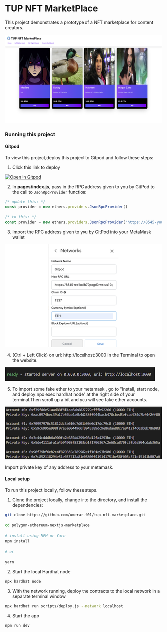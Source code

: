 # TUP NFT MarketPlace

This project demonstrates a prototype of a NFT marketplace for content creators. 

![Screenshot](pics/ss.png)

### Running this project

#### Gitpod

To view this project,deploy this project to Gitpod and follow these steps:

1. Click this link to deploy

[![Open in Gitpod](https://gitpod.io/button/open-in-gitpod.svg)](https://gitpod.io/#github.com/umerarif01/tup-nft-marketplace)

2. In __pages/index.js__, pass in the RPC address given to you by GitPod to the call to `JsonRpcProvider` function:

```javascript
/* update this: */
const provider = new ethers.providers.JsonRpcProvider()

/* to this: */
const provider = new ethers.providers.JsonRpcProvider("https://8545-youendpoint.gitpod.io/")
```

3. Import the RPC address given to you by GitPod into your MetaMask wallet

![MetaMask RPC Import](pics/wallet.png)

4. (Ctrl + Left Click) on url: http://localhost:3000 in the Terminal to open the website.

![localhost](pics/ss1.png)

5. To import some fake ether to your metamask , go to "Install, start node, and deploy:npx exec hardhat node" at the right side of your terminal.Then scroll up a bit and you will see fake ether accounts.

![accounts](pics/ss2.png)

Import private key of any address to your metamask.

#### Local setup

To run this project locally, follow these steps.

1. Clone the project locally, change into the directory, and install the dependencies:

```sh
git clone https://github.com/umerarif01/tup-nft-marketplace.git

cd polygon-ethereum-nextjs-marketplace

# install using NPM or Yarn
npm install

# or

yarn
```

2. Start the local Hardhat node

```sh
npx hardhat node
```

3. With the network running, deploy the contracts to the local network in a separate terminal window

```sh
npx hardhat run scripts/deploy.js --network localhost
```

4. Start the app

```
npm run dev
```

